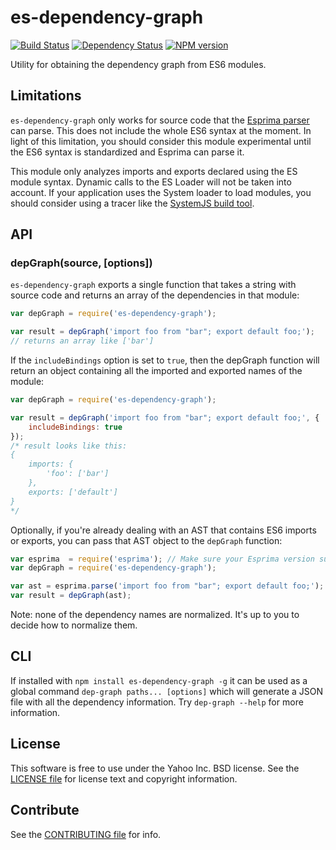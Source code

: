 es-dependency-graph
===================

[![Build Status](https://travis-ci.org/yahoo/es-dependency-graph.svg?branch=master)](https://travis-ci.org/yahoo/es-dependency-graph)
[![Dependency Status](https://gemnasium.com/yahoo/es-dependency-graph.svg)](https://gemnasium.com/yahoo/es-dependency-graph)
[![NPM version](https://badge.fury.io/js/es-dependency-graph.svg)](http://badge.fury.io/js/es-dependency-graph)

Utility for obtaining the dependency graph from ES6 modules.

Limitations
-----------

`es-dependency-graph` only works for source code that the [Esprima parser][] can parse.
This does not include the whole ES6 syntax at the moment. In light of this
limitation, you should consider this module experimental until the ES6 syntax
is standardized and Esprima can parse it.

This module only analyzes imports and exports declared using the ES module syntax.
Dynamic calls to the ES Loader will not be taken into account. If your application
uses the System loader to load modules, you should consider using a tracer like
the [SystemJS build tool][].


API
---

### depGraph(source, [options])

`es-dependency-graph` exports a single function that takes a string with source code
and returns an array of the dependencies in that module:

```js
var depGraph = require('es-dependency-graph');

var result = depGraph('import foo from "bar"; export default foo;');
// returns an array like ['bar']
```

If the `includeBindings` option is set to `true`, then the depGraph function
will return an object containing all the imported and exported names of the
module:

```js
var depGraph = require('es-dependency-graph');

var result = depGraph('import foo from "bar"; export default foo;', {
    includeBindings: true
});
/* result looks like this:
{
    imports: {
        'foo': ['bar']
    },
    exports: ['default']
}
*/
```

Optionally, if you're already dealing with an AST that contains ES6 imports
or exports, you can pass that AST object to the `depGraph` function:

```js
var esprima  = require('esprima'); // Make sure your Esprima version supports ES6!
var depGraph = require('es-dependency-graph');

var ast = esprima.parse('import foo from "bar"; export default foo;');
var result = depGraph(ast);
```

Note: none of the dependency names are normalized. It's up to you to decide how
to normalize them.

CLI
---

If installed with `npm install es-dependency-graph -g` it can be used as a global
command `dep-graph paths... [options]` which will generate a JSON file with
all the dependency information. Try `dep-graph --help` for more information.

License
-------

This software is free to use under the Yahoo Inc. BSD license.
See the [LICENSE file][] for license text and copyright information.

Contribute
----------

See the [CONTRIBUTING file][] for info.


[CONTRIBUTING file]: https://github.com/yahoo/es-dependency-graph/blob/master/CONTRIBUTING.md
[LICENSE file]: https://github.com/yahoo/es-dependency-graph/blob/master/LICENSE.md
[Esprima parser]: http://esprima.org/
[SystemJS build tool]: https://github.com/systemjs/builder/#advanced-build
